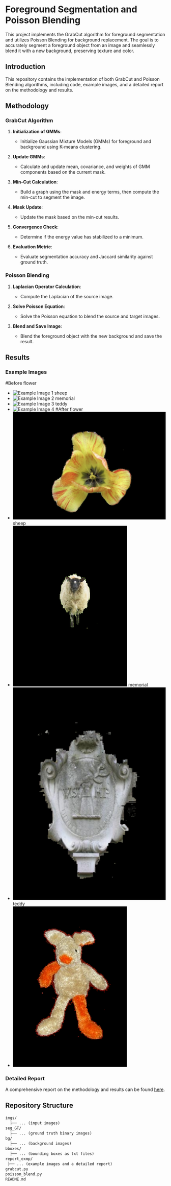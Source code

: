 # Foreground Segmentation and Poisson Blending

This project implements the GrabCut algorithm for foreground segmentation and utilizes Poisson Blending for background replacement. The goal is to accurately segment a foreground object from an image and seamlessly blend it with a new background, preserving texture and color.

## Introduction

This repository contains the implementation of both GrabCut and Poisson Blending algorithms, including code, example images, and a detailed report on the methodology and results.

## Methodology

### GrabCut Algorithm

1. **Initialization of GMMs**:
   - Initialize Gaussian Mixture Models (GMMs) for foreground and background using K-means clustering.

2. **Update GMMs**:
   - Calculate and update mean, covariance, and weights of GMM components based on the current mask.

3. **Min-Cut Calculation**:
   - Build a graph using the mask and energy terms, then compute the min-cut to segment the image.

4. **Mask Update**:
   - Update the mask based on the min-cut results.

5. **Convergence Check**:
   - Determine if the energy value has stabilized to a minimum.

6. **Evaluation Metric**:
   - Evaluate segmentation accuracy and Jaccard similarity against ground truth.

### Poisson Blending

1. **Laplacian Operator Calculation**:
   - Compute the Laplacian of the source image.

2. **Solve Poisson Equation**:
   - Solve the Poisson equation to blend the source and target images.

3. **Blend and Save Image**:
   - Blend the foreground object with the new background and save the result.

## Results

### Example Images
#Before
flower
- ![Example Image 1](report_examples/flower_before.png)
sheep
- ![Example Image 2](report_examples/sheep_before.png)
memorial
- ![Example Image 3](report_examples/memorial_before.png)
teddy
- ![Example Image 4](report_examples/teddy_before.png)
#After
flower
- ![Example Image 1](report_examples/flower_after.png)
sheep
- ![Example Image 2](report_examples/sheep_after.png)
memorial
- ![Example Image 3](report_examples/memorial_after.png)
teddy
- ![Example Image 4](report_examples/teddy_after.png)

### Detailed Report

A comprehensive report on the methodology and results can be found [here](report_examples/report.pdf).

## Repository Structure

```plaintext
imgs/
  ├── ... (input images)
seg_GT/
  ├── ... (ground truth binary images)
bg/
  ├── ... (background images)
bboxes/
  ├── ... (bounding boxes as txt files)
report_exmp/
 ├── ... (example images and a detailed report)
grabcut.py
poisson_blend.py
README.md
